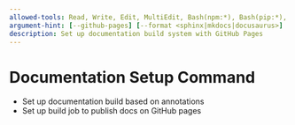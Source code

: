 ```yaml
---
allowed-tools: Read, Write, Edit, MultiEdit, Bash(npm:*), Bash(pip:*), Bash(git:*), TodoWrite
argument-hint: [--github-pages] [--format <sphinx|mkdocs|docusaurus>]
description: Set up documentation build system with GitHub Pages
---
```


# Documentation Setup Command

- Set up documentation build based on annotations
- Set up build job to publish docs on GitHub pages
